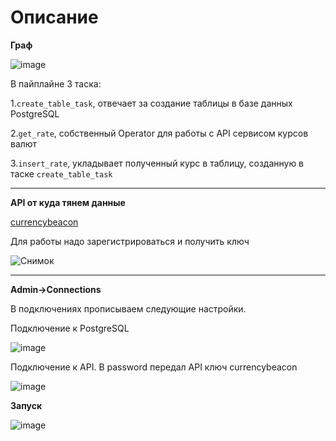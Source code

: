 # **Описание**

**Граф**

![image](https://github.com/user-attachments/assets/22d864c4-4c76-4170-bd1b-ca6ed8a0fc01)

В пайплайне 3 таска:

1.`create_table_task`, отвечает за создание таблицы в базе данных PostgreSQL

2.`get_rate`, собственный Operator для работы с API сервисом курсов валют

3.`insert_rate`, укладывает полученный курс в таблицу, созданную в таске `create_table_task`

-----------------------------------------

**API от куда тянем данные**

[currencybeacon](https://currencybeacon.com/)

Для работы надо зарегистрироваться и получить ключ

![Снимок](https://github.com/user-attachments/assets/a9ecbeaa-90e3-41ac-96b8-0650ad547c4c)

-----------------------------------------

**Admin->Connections**

В подключениях прописываем следующие настройки.

Подключение к PostgreSQL

![image](https://github.com/user-attachments/assets/a07d0756-444b-4ee4-a8cc-dec93aec3d7f)

Подключение к API. В password передал API ключ currencybeacon

![image](https://github.com/user-attachments/assets/a5f3c1c7-a9db-4f43-a668-bf2d24db23a3)

**Запуск**

![image](https://github.com/user-attachments/assets/f5bc6c12-8c55-4a4f-8313-83b2274e7620)

